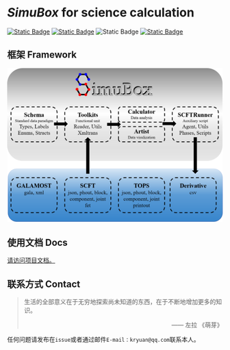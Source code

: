
# *SimuBox* for science calculation

[![Static Badge](https://img.shields.io/badge/GitHub-SimuBox-7C8EFF?logo=github)](https://github.com/KangruiYuan/SimuBox.git)
[![Static Badge](https://img.shields.io/badge/PyPI-SimuBox-B39CD0?logo=pypi)](https://pypi.org/project/SimuBox/)
![Static Badge](https://img.shields.io/badge/version%3E3.9.7-white?logo=python&logoColor=white&label=python&labelColor=gray&color=blue)
[![Static Badge](https://img.shields.io/badge/DOI-doi.org%2F10.1002%2Fchem.202301043-purple)](https://doi.org/10.1002/chem.202301043)

## 框架 Framework

![Framework](https://github.com/KangruiYuan/SimuBox/blob/main/docs/figures/summary.png)

## 使用文档 Docs

[请访问项目文档。](https://kangruiyuan.github.io/SimuBox/)

## 联系方式 Contact

> 生活的全部意义在于无穷地探索尚未知道的东西，在于不断地增加更多的知识。
> <p align="right">—— 左拉 《萌芽》</p>

任何问题请发布在`issue`或者通过邮件`E-mail：kryuan@qq.com`联系本人。